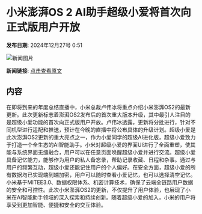 # 小米澎湃OS 2 AI助手超级小爱将首次向正式版用户开放

**发布日期**: 2024年12月27号 0:51

![新闻图片](https://img1.mydrivers.com/img/20241227/s_936a5f9a67cc450d8e83531bbfac3c40.jpg)

**新闻链接**: [点击查看原文](https://www.aibase.com/zh/news/14293)

## 内容

在即将到来的年度总结直播中，小米总裁卢伟冰将重点介绍小米澎湃OS2的最新更新。此次更新标志着澎湃OS2发布后的首次重大版本升级，其中最引人注目的是超级小爱功能的首次向正式版用户开放。卢伟冰透露，更新将分批进行，针对不同机型进行适配和推送，预计在今晚的直播中将公布具体的升级计划。超级小爱是此次澎湃OS2更新的重大亮点之一，作为小爱同学的超级AI进化版，超级小爱致力于打造一个全生态的AI智能助手。小米对超级小爱的界面UI进行了全面重塑，使其能与系统界面无缝融合，用户可以在任意页面唤醒超级小爱并进行交流。超级小爱具备记忆能力，能够作为用户的私人备忘录，帮助记录收藏、日程和杂事。通过与用户的频繁互动，超级小爱还能记住用户的个人偏好。在安全方面，超级小爱的所有数据均已实现端到端加密，用户可以随时查看小爱记忆，也可以选择清空记忆。小米基于MITEE3.0、数据权限体系、机密计算技术，确保了云端全链路用户数据的安全和可控性。此次小米澎湃OS2的更新，不仅提升了用户体验，也展现了小米在AI智能助手领域的深入探索和持续创新。随着超级小爱的加入，小米的用户将享受到更加智能、便捷和安全的交互体验。
